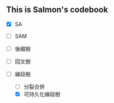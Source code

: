 ## This is Salmon's codebook
- [x] SA
- [ ] SAM
- [ ] 後綴樹
- [ ] 回文樹

- [ ] 線段樹
    - [ ] 分裂合併
    - [x] 可持久化線段樹
